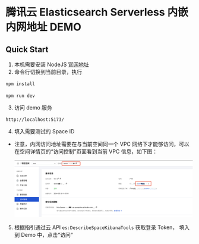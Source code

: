 # 腾讯云 Elasticsearch Serverless 内嵌内网地址 DEMO

## Quick Start

1. 本机需要安装 NodeJS [官网地址](https://nodejs.org/en)
2. 命令行切换到当前目录，执行

```
npm install

npm run dev
```

3. 访问 demo 服务

```
http://localhost:5173/
```

4. 填入需要测试的 Space ID

- 注意，内网访问地址需要在与当前空间同一个 VPC 网络下才能够访问，可以在空间详情页的“访问控制”页面看到当前 VPC 信息，如下图：

  ![alt text](readme-assets/example-1.png)

5. 根据指引通过云 API `es:DescribeSpaceKibanaTools` 获取登录 Token， 填入到 Demo 中，点击“访问“
